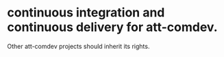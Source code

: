 # continuous integration and continuous delivery for att-comdev.



Other att-comdev projects should inherit its rights.

